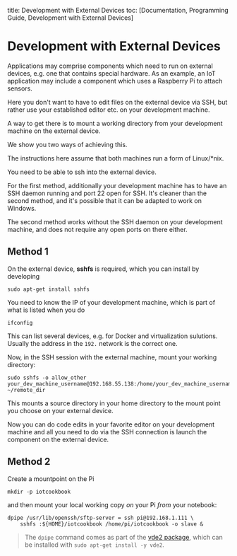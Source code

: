 title: Development with External Devices
toc: [Documentation, Programming Guide, Development with External Devices]

# Development with External Devices

Applications may comprise components which need to run on external devices, e.g. one that contains special hardware. As an example, an IoT application may include a component which uses a Raspberry Pi to attach sensors.

Here you don't want to have to edit files on the external device via SSH, but rather use your established editor etc. on your development machine.

A way to get there is to mount a working directory from your development machine on the external device.


We show you two ways of achieving this.

The instructions here assume that both machines run a form of Linux/\*nix.

You need to be able to ssh into the external device.

For the first method, additionally your development machine has to have an SSH daemon running and port 22 open for SSH. It's cleaner than the second method, and it's possible that it can be adapted to work on Windows.

The second method works without the SSH daemon on your development machine, and does not require any open ports on there either.


## Method 1

On the external device, **sshfs** is required, which you can install by developing

```console
sudo apt-get install sshfs
```

You need to know the IP of your development machine, which is part of what is listed when you do

```console
ifconfig
```

This can list several devices, e.g. for Docker and virtualization sulutions. Usually the address in the `192.` network is the correct one.

Now, in the SSH session with the external machine, mount your working directory:

```console
sudo sshfs -o allow_other your_dev_machine_username@192.168.55.138:/home/your_dev_machine_username/source_dir ~/remote_dir
```

This mounts a source directory in your home directory to the mount point you choose on your external device.

Now you can do code edits in your favorite editor on your development machine and all you need to do via the SSH connection is launch the component on the external device.


## Method 2

Create a mountpoint on the Pi

```console
mkdir -p iotcookbook
```

and then mount your local working copy *on* your Pi *from* your notebook:

```console
dpipe /usr/lib/openssh/sftp-server = ssh pi@192.168.1.111 \
    sshfs :${HOME}/iotcookbook /home/pi/iotcookbook -o slave &
```

> The `dpipe` command comes as part of the [vde2 package](https://packages.debian.org/search?keywords=vde2), which can be installed with `sudo apt-get install -y vde2`.
